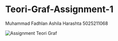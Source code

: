 # Teori-Graf-Assignment-1
Muhammad Fadhlan Ashila Harashta
5025211068

![Assignment Teori Graf](https://cdn.discordapp.com/attachments/934661338934943774/1150616903409209404/image.png)
